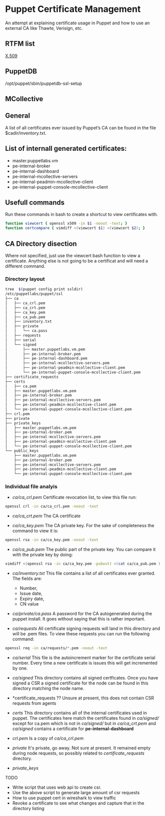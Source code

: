 # Puppet Certificate Management
An attempt at explaining certificate usage in Puppet and how to use an external CA like Thawte, Verisign, etc.

## RTFM list
[X.509](http://en.wikipedia.org/wiki/X.509)


## PuppetDB
/opt/puppet/sbin/puppetdb-ssl-setup

## MCollective

## General
A list of all certificates ever issued by Puppet’s CA can be found in the file $cadir/inventory.txt.


## List of internall generated certificates:
* master.puppetlabs.vm
* pe-internal-broker
* pe-internal-dashboard
* pe-internal-mcollective-servers
* pe-internal-peadmin-mcollective-client
* pe-internal-puppet-console-mcollective-client

## Usefull commands
Run these commands in bash to create a shortcut to view certificates with.
```bash
function viewcert { openssl x509 -in $1 -noout -text; }
function certcompare { vimdiff <(viewcert $1) <(viewcert $2); }
```

## CA Directory disection
Where not specified, just use the viewcert bash function to view a certificate. Anything else is not going to be a certificat and will need a different command.
### Directory layout
```bash
tree  $(puppet config print ssldir)
/etc/puppetlabs/puppet/ssl
├── ca
│   ├── ca_crl.pem
│   ├── ca_crt.pem
│   ├── ca_key.pem
│   ├── ca_pub.pem
│   ├── inventory.txt
│   ├── private
│   │   └── ca.pass
│   ├── requests
│   ├── serial
│   └── signed
│       ├── master.puppetlabs.vm.pem
│       ├── pe-internal-broker.pem
│       ├── pe-internal-dashboard.pem
│       ├── pe-internal-mcollective-servers.pem
│       ├── pe-internal-peadmin-mcollective-client.pem
│       └── pe-internal-puppet-console-mcollective-client.pem
├── certificate_requests
├── certs
│   ├── ca.pem
│   ├── master.puppetlabs.vm.pem
│   ├── pe-internal-broker.pem
│   ├── pe-internal-mcollective-servers.pem
│   ├── pe-internal-peadmin-mcollective-client.pem
│   └── pe-internal-puppet-console-mcollective-client.pem
├── crl.pem
├── private
├── private_keys
│   ├── master.puppetlabs.vm.pem
│   ├── pe-internal-broker.pem
│   ├── pe-internal-mcollective-servers.pem
│   ├── pe-internal-peadmin-mcollective-client.pem
│   └── pe-internal-puppet-console-mcollective-client.pem
└── public_keys
    ├── master.puppetlabs.vm.pem
    ├── pe-internal-broker.pem
    ├── pe-internal-mcollective-servers.pem
    ├── pe-internal-peadmin-mcollective-client.pem
    └── pe-internal-puppet-console-mcollective-client.pem
```
### Individual file analyis

- *ca/ca_crl.pem*
Certificate revocation list, to view this file run:
```bash
openssl crl -in ca/ca_crl.pem -noout -text
```

- *ca/ca_crt.pem*
The CA certificate

- *ca/ca_key.pem*
The CA private key. For the sake of completeness the command to view it is:
```bash
openssl rsa -in ca/ca_key.pem -noout -text
```

- *ca/ca_pub.pem*
The public part of the private key. You can compare it with the private key by doing:
```bash
vimdiff <(openssl rsa -in ca/ca_key.pem -pubout) <(cat ca/ca_pub.pem )
```

- *ca/inventory.txt*
This file contains a list of all certificates ever granted. The fields are:
  - Number,
  - Issue date,
  - Expiry date,
  - CN value

- *ca/private/ca.pass*
A password for the CA autogenerated during the puppet install. It goes without saying that this is rather important.

- *ca/requests*
All certificate signing requests will land in this directory and will be .pem files. To view these requests you can run the following command:
```bash
openssl req -in ca/requests/*.pem -noout -text
```

- *ca/serial*
This file is the autoincrement marker for the certificate serial number. Every time a new certificate is issues this will get incremented by one.

- *ca/signed*
This directory contains all signed certficates. Once you have signed a CSR a signed certificate for the node can be found in this directory matching the node name.

- *certificate_requests
?? Unsure at present, this does not contain CSR requests from agents

- *certs*
This directory contains all of the internal certificates used in puppet. The certificates here match the certificates found in *ca/signed/* except for ca.pem which is not in *ca/signed/* but in *ca/ca_crt.pem* and *ca/signed* contains a certificate for **pe-internal-dashboard**

- *crl.pem*
Is a copy of *ca/ca_crl.pem*

- *private*
It's private, go away. Not sure at present. It remained empty during node requests, so possibly related to *certificate_requests* directory.

- *private_keys*



TODO
* Write script that uses web api to create csr.
* Use the above script to generate large amount of csr requests
* How to use puppet cert in wireshark to view traffic
* Revoke a certificate to see what changes and capture that in the directory listing
